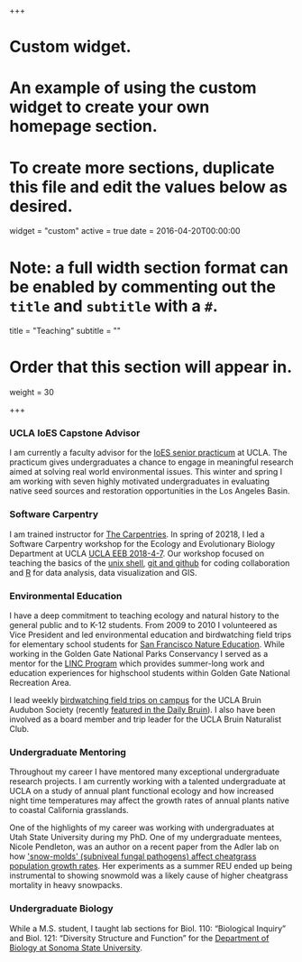+++
# Custom widget.
# An example of using the custom widget to create your own homepage section.
# To create more sections, duplicate this file and edit the values below as desired.
widget = "custom"
active = true
date = 2016-04-20T00:00:00

# Note: a full width section format can be enabled by commenting out the `title` and `subtitle` with a `#`.
title = "Teaching"
subtitle = ""

# Order that this section will appear in.
weight = 30

+++

### UCLA IoES Capstone Advisor

I am currently a faculty advisor for the [IoES senior practicum](https://www.ioes.ucla.edu/envisci/senior-practicum/) at UCLA. The practicum gives undergraduates a chance to engage in meaningful research aimed at solving real world environmental issues. This winter and spring I am working with seven highly motivated undergraduates in evaluating native seed sources and restoration opportunities in the Los Angeles Basin. 

### Software Carpentry

I am trained instructor for [The Carpentries](https://carpentries.org/). In spring of 20218, I led a Software Carpentry workshop for the Ecology and Evolutionary Biology Department at UCLA [UCLA  EEB 2018-4-7](https://ucla-data-archive.github.io/2018-04-07-ucla-eeb/). Our workshop focused on teaching the basics of the [unix shell](http://swcarpentry.github.io/shell-novice/), [git and github](http://swcarpentry.github.io/git-novice/) for coding collaboration and [R](http://swcarpentry.github.io/r-novice-gapminder/) for data analysis, data visualization and GIS.

### Environmental Education 

I have a deep commitment to teaching ecology and natural history to the general public and to K-12 students. From 2009 to 2010 I volunteered as Vice President and led environmental education and birdwatching field trips for elementary school students for [San Francisco Nature Education](http://sfnature.org/). While working in the Golden Gate National Parks Conservancy I served as a mentor for the [LINC Program](https://www.parksconservancy.org/programs/linc-summer-high-school-program) which provides summer-long work and education experiences for highschool students within Golden Gate National Recreation Area. 

I lead weekly [birdwatching field trips on campus](https://www.botgard.ucla.edu/event/bruin-birding-club-fall-migration-garden-walks-5/) for the UCLA Bruin Audubon Society (recently [featured in the Daily Bruin](https://dailybruin.com/2019/11/15/bruin-audubon-society-and-birding-club-makes-bird-watching-a-hoot-for-students/)).  I also have been involved as a board member and trip leader for the UCLA Bruin Naturalist Club. 

### Undergraduate Mentoring

Throughout my career I have mentored many exceptional undergraduate research projects. I am currently working with a talented undergraduate at UCLA on a study of annual plant functional ecology and how increased night time temperatures may affect the growth rates of annual plants native to coastal California grasslands. 

One of the highlights of my career was working with undergraduates at Utah State University during my PhD. One of my undergraduate mentees, Nicole Pendleton, was an author on a recent paper from the Adler lab on how ['snow-molds' (subniveal fungal pathogens) affect cheatgrass population growth rates](https://academic.oup.com/aobpla/article/11/5/plz043/5532809). Her experiments as a summer REU ended up being instrumental to showing snowmold was a likely cause of higher cheatgrass mortality in heavy snowpacks. 

### Undergraduate Biology

While a M.S. student, I taught lab sections for Biol. 110: “Biological Inquiry” and Biol. 121: “Diversity Structure and Function” for the [Department of Biology at Sonoma State University](http://biology.sonoma.edu/). 





